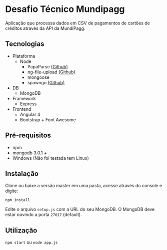 # Desafio Técnico Mundipagg

Aplicação que processa dados em CSV de pagamentos de cartões de créditos através da API da MundiPagg.

## Tecnologias
 - Plataforma
   - Node
     - PapaParse [(Github)](https://github.com/mholt/PapaParse)
     - ng-file-upload [(Github)](https://github.com/danialfarid/ng-file-upload/)
     - mongoose
     - spawngo [(Github)](https://github.com/otterthecat/spawngo)
 - DB
   - MongoDB
 - Framework
   - Express
 - Frontend
   - Angular 4
   - Bootstrap + Font Awesome
   

## Pré-requisitos

 - npm
 - mongodb 3.0.1 +
 - Windows (Não foi testada tem Linux)

## Instalação

 Clone ou baixe a versão master em uma pasta, acesse através do console e digite:
 
`npm install`

Edite o arquivo `setup.js` com a URL do seu MongoDB. O MongoDB deve estar ouvindo a porta `27017` (default).

## Utilização

`npm start` ou `node app.js`
